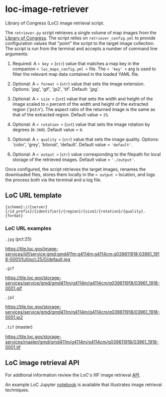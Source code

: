 # loc-image-retriever

Library of Congress (LoC) image retrieval script.



The `retriever.py` script retrieves a single volume of map images from the
[Library of Congress](https://www.loc.gov/). The script relies on `retriever_config.yml` to provide
configuration values that "point" the script to the target image collection. The script is run from
the terminal and accepts a number of command line arguments:

1. Required: A `< key >` (`str`) value that matches a map key in the companion
   `< loc_maps_config.yml >` file. The `< 'key' >` arg is used to filter the relevant map data
   contained in the loaded YAML file.

2. Optional: A `< format >` (`str`) value that sets the image extension. Options: 'jpg', 'gif',
   'jp2', 'tif'. Default: 'jpg'.

3. Optional: A `< size >` (`int`) value that sets the width and height of the image scaled to `n`
   percent of the width and height of the extracted region ('pct:n'). The aspect ratio of the
   returned image is the same as that of the extracted region. Default value = `25`.

4. Optional: A `< rotation >` (`int`) value that sets the image rotation by degrees (`0-360`).
   Default value = `0`.

5. Optional: A `< quality >` (`str`) value that sets the image quality. Options: 'color', 'grey',
   'bitonal', 'default'. Default value = `'default'`.

6. Optional: A `< output >` (`str`) value corresponding to the filepath for local storage of the
   retrieved images. Default value = `'./output'`.

Once configured, the script retrieves the target images, renames the downloaded files,
stores them locally in the `< output >` location, and logs the process both via the terminal and
a log file.

## LoC URL template

`{scheme}://{server}{/id_prefix}/{identifier}/{region}/{size}/{rotation}/{quality}.{format}`

### LoC URL examples

`.jpg` (pct:25)

https://tile.loc.gov/image-services/iiif/service:gmd:gmd411m:g4114m:g4114cm:g039611918:03961_1918-0001/full/pct:25/0/default.jpg

`.gif`

https://tile.loc.gov/storage-services/service/gmd/gmd411m/g4114m/g4114cm/g039611918/03961_1918-0001.gif

`.jp2`

https://tile.loc.gov/storage-services/service/gmd/gmd411m/g4114m/g4114cm/g039611918/03961_1918-0001.jp2

`.tif` (master)

https://tile.loc.gov/storage-services/master/gmd/gmd411m/g4114m/g4114cm/g039611918/03961_1918-0001.tif

## LoC image retrieval API

For addtional information review the LoC's  IIIF image retrieval
[API](https://iiif.io/api/image/2.1/).

An example LoC Jupyter
[notebook](https://github.com/LibraryOfCongress/data-exploration/blob/master/IIIF.ipynb) is
available that illustrates image retrieval techniques.
